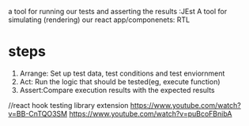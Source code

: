 a tool for running our tests and asserting the results :JEst
A tool for simulating (rendering) our react app/componenets: RTL

# steps

1. Arrange: Set up test data, test conditions and test enviornment
2. Act: Run the logic that should be tested(eg, execute function)
3. Assert:Compare execution results with the expected results

//react hook testing library extension
https://www.youtube.com/watch?v=BB-CnTQO3SM
https://www.youtube.com/watch?v=puBcoFBnibA
